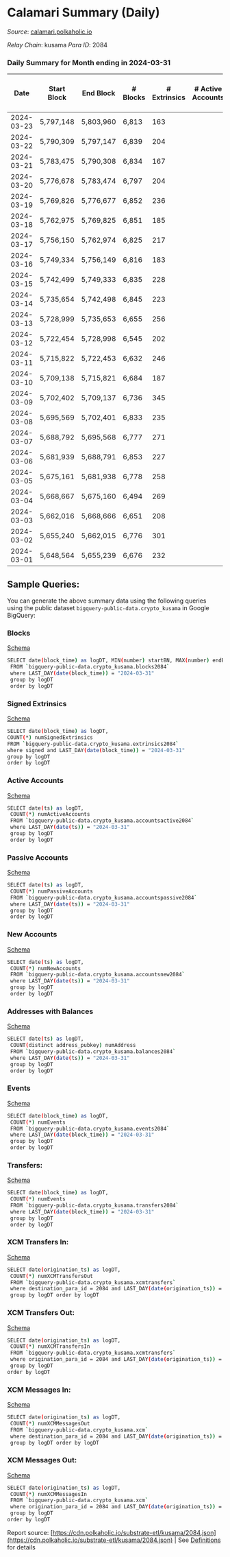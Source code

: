 # Calamari Summary (Daily)

_Source_: [calamari.polkaholic.io](https://calamari.polkaholic.io)

*Relay Chain*: kusama
*Para ID*: 2084



### Daily Summary for Month ending in 2024-03-31


| Date    | Start Block | End Block | # Blocks | # Extrinsics | # Active Accounts | # Passive Accounts | # New Accounts | # Addresses | # Events  | # Transfers ($USD) | # XCM Transfers In ($USD) | # XCM Transfers Out ($USD) | # XCM In | # XCM Out | Issues |
|---------|-------------|-----------|----------|--------------|-------------------|--------------------|----------------|-------------|-----------|--------------------|---------------------------|----------------------------|----------|-----------|--------|
| 2024-03-23 | 5,797,148 | 5,803,960 | 6,813 | 163 |  |  |  |  | 47,583 | 57 ($31,655.03) |   |   |  |  |  |
| 2024-03-22 | 5,790,309 | 5,797,147 | 6,839 | 204 |  |  |  |  | 50,888 | 52 ($99,245.66) |   |   |  |  |  |
| 2024-03-21 | 5,783,475 | 5,790,308 | 6,834 | 167 |  |  |  |  | 50,451 | 55 ($31,122.25) |   |   |  |  |  |
| 2024-03-20 | 5,776,678 | 5,783,474 | 6,797 | 204 |  |  |  |  | 50,564 | 51 ($51,943.49) |   |   |  |  |  |
| 2024-03-19 | 5,769,826 | 5,776,677 | 6,852 | 236 |  |  |  |  | 45,844 | 52 ($63,715.06) |   |   |  |  |  |
| 2024-03-18 | 5,762,975 | 5,769,825 | 6,851 | 185 |  |  |  |  | 50,566 | 42 ($65,688.67) |   |   |  |  |  |
| 2024-03-17 | 5,756,150 | 5,762,974 | 6,825 | 217 |  |  |  |  | 50,724 | 70 ($11,668.30) |   |   |  |  |  |
| 2024-03-16 | 5,749,334 | 5,756,149 | 6,816 | 183 |  |  |  |  | 50,310 | 63 ($49,536.88) |   |   |  |  |  |
| 2024-03-15 | 5,742,499 | 5,749,333 | 6,835 | 228 |  |  |  |  | 50,810 | 99 ($77,068.01) |   |   |  |  |  |
| 2024-03-14 | 5,735,654 | 5,742,498 | 6,845 | 223 |  |  |  |  | 45,404 | 91 ($96,219.56) |   |   |  |  |  |
| 2024-03-13 | 5,728,999 | 5,735,653 | 6,655 | 256 |  |  |  |  | 49,555 | 97 ($23,500.30) |   |   |  |  |  |
| 2024-03-12 | 5,722,454 | 5,728,998 | 6,545 | 202 |  |  |  |  | 48,435 | 60 ($13,020.20) |   |   |  |  |  |
| 2024-03-11 | 5,715,822 | 5,722,453 | 6,632 | 246 |  |  |  |  | 44,389 | 84 ($23,539.61) |   |   |  |  |  |
| 2024-03-10 | 5,709,138 | 5,715,821 | 6,684 | 187 |  |  |  |  | 49,184 | 49 ($19,808.26) |   |   |  |  |  |
| 2024-03-09 | 5,702,402 | 5,709,137 | 6,736 | 345 |  |  |  |  | 51,341 | 203 ($118,347.45) |   |   |  |  |  |
| 2024-03-08 | 5,695,569 | 5,702,401 | 6,833 | 235 |  |  |  |  | 50,930 | 73 ($141,962.93) |   |   |  |  |  |
| 2024-03-07 | 5,688,792 | 5,695,568 | 6,777 | 271 |  |  |  |  | 45,732 | 117 ($146,999.26) |   |   |  |  |  |
| 2024-03-06 | 5,681,939 | 5,688,791 | 6,853 | 227 |  |  |  |  | 50,970 | 83 ($11,441.06) |   |   |  |  |  |
| 2024-03-05 | 5,675,161 | 5,681,938 | 6,778 | 258 |  |  |  |  | 50,579 | 91 ($56,092.00) |   |   |  |  |  |
| 2024-03-04 | 5,668,667 | 5,675,160 | 6,494 | 269 |  |  |  |  | 49,183 | 92 ($29,908.70) |   |   |  |  |  |
| 2024-03-03 | 5,662,016 | 5,668,666 | 6,651 | 208 |  |  |  |  | 44,126 | 66 ($38,649.58) |   |   |  |  |  |
| 2024-03-02 | 5,655,240 | 5,662,015 | 6,776 | 301 |  |  |  |  | 51,130 | 97 ($54,980.46) |   |   |  |  |  |
| 2024-03-01 | 5,648,564 | 5,655,239 | 6,676 | 232 |  |  |  |  | 49,504 | 72 ($80,771.81) |   |   |  |  |  |

## Sample Queries:
You can generate the above summary data using the following queries using the public dataset `bigquery-public-data.crypto_kusama` in Google BigQuery:


### Blocks 

[Schema](https://github.com/colorfulnotion/substrate-etl/blob/main/schema/blocks.json)

```bash
SELECT date(block_time) as logDT, MIN(number) startBN, MAX(number) endBN, COUNT(*) numBlocks 
 FROM `bigquery-public-data.crypto_kusama.blocks2084`  
 where LAST_DAY(date(block_time)) = "2024-03-31" 
 group by logDT 
 order by logDT
```

### Signed Extrinsics 

[Schema](https://github.com/colorfulnotion/substrate-etl/blob/main/schema/extrinsics.json)

```bash
SELECT date(block_time) as logDT, 
COUNT(*) numSignedExtrinsics 
FROM `bigquery-public-data.crypto_kusama.extrinsics2084`  
where signed and LAST_DAY(date(block_time)) = "2024-03-31" 
group by logDT 
order by logDT
```

### Active Accounts 

[Schema](https://github.com/colorfulnotion/substrate-etl/blob/main/schema/accountsactive.json)

```bash
SELECT date(ts) as logDT, 
 COUNT(*) numActiveAccounts 
 FROM `bigquery-public-data.crypto_kusama.accountsactive2084` 
 where LAST_DAY(date(ts)) = "2024-03-31" 
 group by logDT 
 order by logDT
```

### Passive Accounts 

[Schema](https://github.com/colorfulnotion/substrate-etl/blob/main/schema/accountspassive.json)

```bash
SELECT date(ts) as logDT, 
 COUNT(*) numPassiveAccounts 
 FROM `bigquery-public-data.crypto_kusama.accountspassive2084` 
 where LAST_DAY(date(ts)) = "2024-03-31" 
 group by logDT 
 order by logDT
```

### New Accounts 

[Schema](https://github.com/colorfulnotion/substrate-etl/blob/main/schema/accountsnew.json)

```bash
SELECT date(ts) as logDT, 
 COUNT(*) numNewAccounts 
 FROM `bigquery-public-data.crypto_kusama.accountsnew2084` 
 where LAST_DAY(date(ts)) = "2024-03-31" 
 group by logDT
 order by logDT
```

### Addresses with Balances 

[Schema](https://github.com/colorfulnotion/substrate-etl/blob/main/schema/balances.json)

```bash
SELECT date(ts) as logDT,
 COUNT(distinct address_pubkey) numAddress 
 FROM `bigquery-public-data.crypto_kusama.balances2084` 
 where LAST_DAY(date(ts)) = "2024-03-31" 
 group by logDT 
 order by logDT
```

### Events 

[Schema](https://github.com/colorfulnotion/substrate-etl/blob/main/schema/events.json)

```bash
SELECT date(block_time) as logDT, 
 COUNT(*) numEvents 
 FROM `bigquery-public-data.crypto_kusama.events2084` 
 where LAST_DAY(date(block_time)) = "2024-03-31" 
 group by logDT 
 order by logDT
```

### Transfers:

[Schema](https://github.com/colorfulnotion/substrate-etl/blob/main/schema/transfers.json)

```bash
SELECT date(block_time) as logDT, 
 COUNT(*) numEvents 
 FROM `bigquery-public-data.crypto_kusama.transfers2084` 
 where LAST_DAY(date(block_time)) = "2024-03-31" 
 group by logDT 
 order by logDT
```

### XCM Transfers In: 

[Schema](https://github.com/colorfulnotion/substrate-etl/blob/main/schema/xcmtransfers.json)

```bash
SELECT date(origination_ts) as logDT, 
 COUNT(*) numXCMTransfersOut 
 FROM `bigquery-public-data.crypto_kusama.xcmtransfers` 
 where destination_para_id = 2084 and LAST_DAY(date(origination_ts)) = "2024-03-31" 
 group by logDT order by logDT
```

### XCM Transfers Out: 

[Schema](https://github.com/colorfulnotion/substrate-etl/blob/main/schema/xcmtransfers.json)

```bash
SELECT date(origination_ts) as logDT, 
 COUNT(*) numXCMTransfersIn 
 FROM `bigquery-public-data.crypto_kusama.xcmtransfers` 
 where origination_para_id = 2084 and LAST_DAY(date(origination_ts)) = "2024-03-31" 
 group by logDT 
order by logDT
```

### XCM Messages In: 

[Schema](https://github.com/colorfulnotion/substrate-etl/blob/main/schema/xcm.json)

```bash
SELECT date(origination_ts) as logDT, 
 COUNT(*) numXCMMessagesOut 
 FROM `bigquery-public-data.crypto_kusama.xcm` 
 where destination_para_id = 2084 and LAST_DAY(date(origination_ts)) = "2024-03-31" 
 group by logDT order by logDT
```

### XCM Messages Out: 

[Schema](https://github.com/colorfulnotion/substrate-etl/blob/main/schema/xcm.json)

```bash
SELECT date(origination_ts) as logDT, 
 COUNT(*) numXCMMessagesIn 
 FROM `bigquery-public-data.crypto_kusama.xcm` 
 where origination_para_id = 2084 and LAST_DAY(date(origination_ts)) = "2024-03-31" 
 group by logDT 
order by logDT
```


Report source: [https://cdn.polkaholic.io/substrate-etl/kusama/2084.json](https://cdn.polkaholic.io/substrate-etl/kusama/2084.json) | See [Definitions](/DEFINITIONS.md) for details
